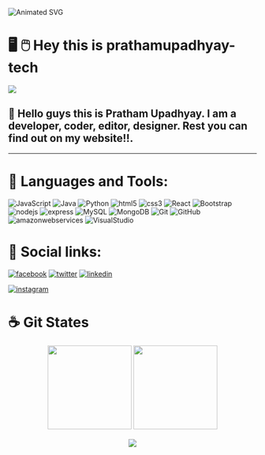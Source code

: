 
    
  
  ![Animated SVG](https://raw.githubusercontent.com/rodrigograca31/rodrigograca31/master/matrix.svg)
  
  # :desktop_computer: :computer_mouse: Hey this is **prathamupadhyay-tech**

  [![](https://visitcount.itsvg.in/api?id=prathamupadhyay-tech&label=Profile%20Views&icon=5&pretty=true)](https://visitcount.itsvg.in) 
  
  ## :rocket: Hello guys this is Pratham Upadhyay. I am a developer, coder, editor, designer. Rest you can find out on my website!!.

  ------

  # 🔭 **Languages and Tools:**

  ![JavaScript](https://img.shields.io/badge/JavaScript-00C6CF.svg?style=for-the-badge&logo=javascript&logoColor=white)  	![Java](https://img.shields.io/badge/Java-00C896.svg?style=for-the-badge&logo=java&logoColor=white)  	![Python](https://img.shields.io/badge/Python-A16574.svg?style=for-the-badge&logo=python&logoColor=white)  	![html5](https://img.shields.io/badge/html5-F9F871.svg?style=for-the-badge&logo=html5&logoColor=white)  	![css3](https://img.shields.io/badge/css3-F9F871.svg?style=for-the-badge&logo=css3&logoColor=white)  	![React](https://img.shields.io/badge/React-DE8774.svg?style=for-the-badge&logo=react&logoColor=white)  	![Bootstrap](https://img.shields.io/badge/Bootstrap-8AACAB.svg?style=for-the-badge&logo=bootstrap&logoColor=white)  	![nodejs](https://img.shields.io/badge/nodejs-00C896.svg?style=for-the-badge&logo=nodejs&logoColor=white)  	![express](https://img.shields.io/badge/express-00C896.svg?style=for-the-badge&logo=express&logoColor=white)  	![MySQL](https://img.shields.io/badge/MySQL-F9F871.svg?style=for-the-badge&logo=mysql&logoColor=white)  	![MongoDB](https://img.shields.io/badge/MongoDB-00C896.svg?style=for-the-badge&logo=mongodb&logoColor=white)  	![Git](https://img.shields.io/badge/Git-00C6CF.svg?style=for-the-badge&logo=git&logoColor=white)  	![GitHub](https://img.shields.io/badge/GitHub-FFB969.svg?style=for-the-badge&logo=github&logoColor=white)  	![amazonwebservices](https://img.shields.io/badge/amazonwebservices-F9F871.svg?style=for-the-badge&logo=amazonwebservices&logoColor=white)  	![VisualStudio](https://img.shields.io/badge/VisualStudio-8685EF.svg?style=for-the-badge&logo=visualstudio&logoColor=white)  

  # 💬 **Social links:**

  [![facebook](https://img.shields.io/badge/facebook-%231877F2.svg?logo=facebook&logoColor=white)](https://www.facebook.com/prathamupadhyay22)
[![twitter](https://img.shields.io/badge/twitter-%231877F2.svg?logo=twitter&logoColor=white)](https://twitter.com/Pratham_2100)
[![linkedin](https://img.shields.io/badge/linkedin-%231877F2.svg?logo=linkedin&logoColor=white)](https://www.linkedin.com/in/pratham-upadhyay-8a9139209/)

[![instagram](https://img.shields.io/badge/instagram-%231877F2.svg?logo=instagram&logoColor=white)](https://www.instagram.com/pratham_upadhyay_00/)
  
  # :coffee: **Git States**

 <div align="center">
 <img height="170em" src="https://github-readme-stats.vercel.app/api?username=prathamupadhyay-tech&theme=chartreuse-dark&hide_border=false&include_all_commits=true&count_private=true">
 <img height="170em" src="https://github-readme-streak-stats.herokuapp.com/?user=prathamupadhyay-tech&theme=chartreuse-dark&hide_border=false">
 </div>
 <br/>
 <div align="center">
 <img src="https://github-readme-stats.vercel.app/api/top-langs/?username=prathamupadhyay-tech&theme=chartreuse-dark&hide_border=false&include_all_commits=true&count_private=true&layout=compact" />
 </div>
   

  

<!--
**prathamupadhyay-tech/prathamupadhyay-tech** is a ✨ _special_ ✨ repository because its `README.md` (this file) appears on your GitHub profile.

Here are some ideas to get you started:

- 🔭 I’m currently working on ...
- 🌱 I’m currently learning ...
- 👯 I’m looking to collaborate on ...
- 🤔 I’m looking for help with ...
- 💬 Ask me about ...
- 📫 How to reach me: ...
- 😄 Pronouns: ...
- ⚡ Fun fact: ...
-->
